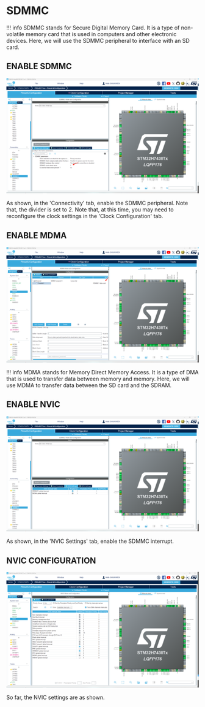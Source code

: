 # SDMMC
!!! info
    SDMMC stands for Secure Digital Memory Card. It is a type of non-volatile memory card that is used in computers and other electronic devices. Here, we will use the SDMMC peripheral to interface with an SD card.

## ENABLE SDMMC
![SDMMC_ENABLE](sdmmc_enable.png)

As shown, in the 'Connectivity' tab, enable the SDMMC peripheral. Note that, the divider is set to 2. Note that, at this time, you may need to reconfigure the clock settings in the 'Clock Configuration' tab.

## ENABLE MDMA
![SDMMC_MDMA](sdmmc_mdma.png)

!!! info
    MDMA stands for Memory Direct Memory Access. It is a type of DMA that is used to transfer data between memory and memory. Here, we will use MDMA to transfer data between the SD card and the SDRAM.

## ENABLE NVIC
![SDMMC_NVIC](sdmmc_nvic.png)

As shown, in the 'NVIC Settings' tab, enable the SDMMC interrupt.

## NVIC CONFIGURATION
![NVIC_CONFIG](nvic.png)

So far, the NVIC settings are as shown. 